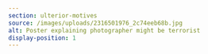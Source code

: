 ```yaml
---
section: ulterior-motives
source: /images/uploads/2316501976_2c74eeb68b.jpg
alt: Poster explaining photographer might be terrorist
display-position: 1
---
```

